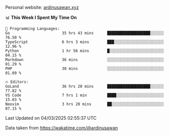 Personal website: [ardinusawan.xyz](https://ardinusawan.xyz)

<!--START_SECTION:waka-->
📊 **This Week I Spent My Time On** 

```text
💬 Programming Languages: 
Go                       35 hrs 43 mins      ███████████████████░░░░░░   76.50 % 
TypeScript               6 hrs 3 mins        ███░░░░░░░░░░░░░░░░░░░░░░   12.96 % 
Python                   1 hr 56 mins        █░░░░░░░░░░░░░░░░░░░░░░░░   04.15 % 
Markdown                 36 mins             ░░░░░░░░░░░░░░░░░░░░░░░░░   01.29 % 
PHP                      30 mins             ░░░░░░░░░░░░░░░░░░░░░░░░░   01.09 % 

🔥 Editors: 
GoLand                   36 hrs 20 mins      ███████████████████░░░░░░   77.82 % 
VS Code                  7 hrs 1 min         ████░░░░░░░░░░░░░░░░░░░░░   15.03 % 
Neovim                   3 hrs 20 mins       ██░░░░░░░░░░░░░░░░░░░░░░░   07.15 % 
```


 Last Updated on 04/03/2025 02:55:37 UTC
<!--END_SECTION:waka-->
Data taken from https://wakatime.com/@ardinusawan
